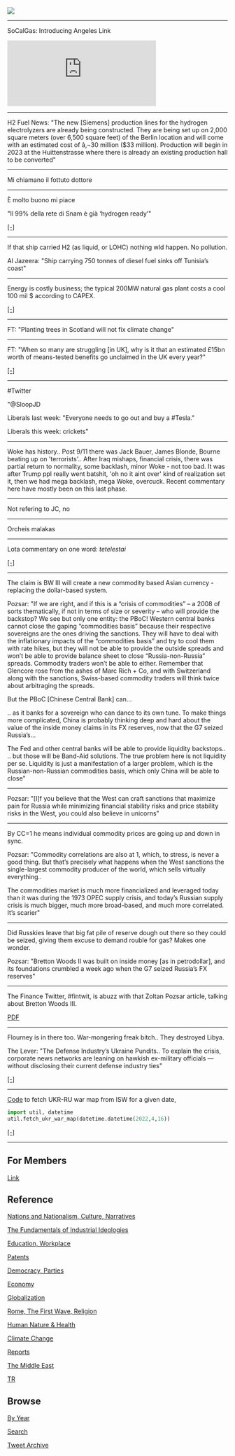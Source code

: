 <img src="https://drive.google.com/uc?export=view&id=1B2wf9R7AMH1d7Vw6e2mucLbIQ5NSjir7"/>

---

SoCalGas: Introducing Angeles Link

<iframe width="340"  src="https://www.youtube.com/embed/tuTnalOdApc?start=36" title="YouTube video player" frameborder="0" allow="accelerometer; autoplay; clipboard-write; encrypted-media; gyroscope; picture-in-picture" allowfullscreen></iframe>

---

H2 Fuel News: "The new [Siemens] production lines for the hydrogen
electrolyzers are already being constructed. They are being set up on
2,000 square meters (over 6,500 square feet) of the Berlin location
and will come with an estimated cost of â‚¬30 million ($33
million). Production will begin in 2023 at the Huittenstrasse where
there is already an existing production hall to be converted"

---

Mi chiamano il fottuto dottore

---

È molto buono mi piace

"Il 99% della rete di Snam è già ‘hydrogen ready’"

[[-]](https://hydronews.it/il-99-della-rete-di-snam-e-gia-hydrogen-ready/)

---

If that ship carried H2 (as liquid, or LOHC) nothing wld happen. No
pollution.

Al Jazeera: "Ship carrying 750 tonnes of diesel fuel sinks off Tunisia’s
coast"

---

Energy is costly business; the typical 200MW natural gas plant costs a
cool 100 mil $ according to CAPEX.

[[-]](2022/02/costs-lcoe.md)

---

FT: "Planting trees in Scotland will not fix climate change"

---

FT: "When so many are struggling [in UK], why is it that an estimated
£15bn worth of means-tested benefits go unclaimed in the UK every
year?"

[[-]](https://www.ft.com/content/ececde8c-76dc-456d-8b27-6f408ae6f064)

---

\#Twitter

"@SloopJD

Liberals last week: "Everyone needs to go out and buy a \#Tesla."

Liberals this week: crickets"

---

Woke has history.. Post 9/11 there was Jack Bauer, James Blonde,
Bourne beating up on 'terrorists'.. After Iraq mishaps, financial
crisis, there was partial return to normality, some backlash, minor
Woke - not too bad. It was after Trump ppl really went batshit, 'oh no
it aint over' kind of realization set it, then we had mega backlash,
mega Woke, overcuck. Recent commentary here have mostly been on this
last phase.

---

Not refering to JC, no

---

Orcheis malakas

---

Lota commentary on one word: *tetelestai*

[[-]](https://www.christianity.com/jesus/death-and-resurrection/last-words/what-was-finished.html)

---

The claim is BW III will create a new commodity based Asian currency -
replacing the dollar-based system.

Pozsar: "If we are right, and if this is a “crisis of commodities” – a
2008 of sorts thematically, if not in terms of size or severity – who
will provide the backstop?  We see but only one entity: the PBoC!
Western central banks cannot close the gaping “commodities basis”
because their respective sovereigns are the ones driving the
sanctions. They will have to deal with the inflationary impacts of the
“commodities basis” and try to cool them with rate hikes, but they
will not be able to provide the outside spreads and won’t be able to
provide balance sheet to close “Russia-non-Russia” spreads.  Commodity
traders won’t be able to either. Remember that Glencore rose from the
ashes of Marc Rich + Co, and with Switzerland along with the
sanctions, Swiss-based commodity traders will think twice about
arbitraging the spreads.

But the PBoC [Chinese Central Bank] can…

.. as it banks for a sovereign who can dance to its own tune. To make
things more complicated, China is probably thinking deep and hard
about the value of the inside money claims in its FX reserves, now
that the G7 seized Russia’s...

The Fed and other central banks will be able to provide liquidity
backstops.. .. but those will be Band-Aid solutions. The true problem
here is not liquidity per se. Liquidity is just a manifestation of a
larger problem, which is the Russian-non-Russian commodities basis,
which only China will be able to close"

---

Pozsar: "[I]f you believe that the West can craft sanctions that
maximize pain for Russia while minimizing financial stability risks
and price stability risks in the West, you could also believe in
unicorns"

---

By CC=1 he means individual commodity prices are going up and down in
sync.

Pozsar: "Commodity correlations are also at 1, which, to stress, is
never a good thing. But that’s precisely what happens when the West
sanctions the single-largest commodity producer of the world, which
sells virtually everything..

The commodities market is much more financialized and
leveraged today than it was during the 1973 OPEC supply crisis, and
today’s Russian supply crisis is much bigger, much more broad-based,
and much more correlated. It’s scarier"

---

Did Russkies leave that big fat pile of reserve dough out there so they
could be seized, giving them excuse to demand rouble for gas? Makes
one wonder.

Pozsar: "Bretton Woods II was built on inside money [as in
petrodollar], and its foundations crumbled a week ago when the G7
seized Russia’s FX reserves"

---

The Finance Twitter, \#fintwit, is abuzz with that Zoltan Pozsar
article, talking about Bretton Woods III.

[PDF](https://plus2.credit-suisse.com/content/dam/credit-suisse-research/SearchPDF?DocumentID=1191091&DocumentType=NR%20Publication&documentClick=true&AuthRequired=true&tagFormat=PDF)

---

Flourney is in there too. War-mongering freak bitch.. They destroyed Libya.

The Lever: "The Defense Industry’s Ukraine Pundits.. To explain the
crisis, corporate news networks are leaning on hawkish ex-military
officials — without disclosing their current defense industry ties"

[[-]](https://www.levernews.com/the-defense-industrys-ukraine-pundits/)

---

[Code](tweets/2022/util.py) to fetch UKR-RU war map from ISW for a
given date,

```python
import util, datetime
util.fetch_ukr_war_map(datetime.datetime(2022,4,16))
```

[[-]](https://pbs.twimg.com/media/FQkUauxWQAct5Cn?format=jpg&name=small)

---

## For Members

[Link](https://thirdwave-members.herokuapp.com)

## Reference

[Nations and Nationalism, Culture, Narratives](/2013/02/nations-and-nationalism.md)

[The Fundamentals of Industrial Ideologies](/2011/04/fundamentals-of-industrial-ideologies.md)

[Education, Workplace](2017/09/education-workplace.md)

[Patents](/2018/09/patents.md)

[Democracy, Parties](/2016/11/democracy.md)

[Economy](/2018/05/economy.md)

[Globalization](/2018/09/globalization.md)

[Rome, The First Wave, Religion](/2017/12/rome.md)

[Human Nature & Health](/2020/07/human-nature.md)

[Climate Change](/2018/12/climate.md)

[Reports](/2019/05/reports.md)

[The Middle East](/2019/07/middleeast.md)

[TR](../tr)

## Browse

[By Year](years.md)

[Search](search.html)

[Tweet Archive](/tweets/README.md)


